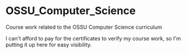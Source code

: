 # OSSU_Computer_Science
Course work related to the OSSU Computer Science curriculum

I can't afford to pay for the certificates to verify my course work, so I'm putting it up here for easy visibility.
